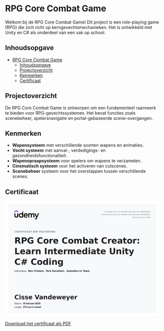 # RPG Core Combat Game

Welkom bij de RPG Core Combat Game! Dit project is een role-playing game (RPG) die zich richt op kerngevechtsmechanieken. Het is ontwikkeld met Unity en C# als onderdeel van een vak op school.

## Inhoudsopgave

- [RPG Core Combat Game](#rpg-core-combat-game)
  - [Inhoudsopgave](#inhoudsopgave)
  - [Projectoverzicht](#projectoverzicht)
  - [Kenmerken](#kenmerken)
  - [Certificaat](#certificaat)

## Projectoverzicht

De RPG Core Combat Game is ontworpen om een fundamenteel raamwerk te bieden voor RPG-gevechtssystemen. Het bevat functies zoals scenebeheer, spelersnavigatie en portal-gebaseerde scene-overgangen.

## Kenmerken

- **Wapensysteem** met verschillende soorten wapens en animaties.
- **Vecht systeem** met aanval-, verdedigings- en gezondheidsfunctionaliteit.
- **Wapenopraapsysteem** voor spelers om wapens te verzamelen.
- **Cinematisch systeem** voor het activeren van cutscenes.
- **Scenebeheer** systeem voor het overstappen tussen verschillende scenes.

## Certificaat

![Certificaat](/cerificaat.jpg)

[Download het certificaat als PDF](certificaaat.pdf)
